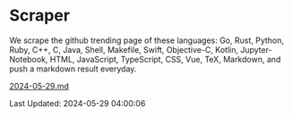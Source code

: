 # Scraper

We scrape the github trending page of these languages: Go, Rust, Python, Ruby, C++, C, Java, Shell, Makefile, Swift, Objective-C, Kotlin, Jupyter-Notebook, HTML, JavaScript, TypeScript, CSS, Vue, TeX, Markdown, and push a markdown result everyday.

[2024-05-29.md](https://github.com/yangwenmai/github-trending-backup/blob/master/2024-05-29.md)

Last Updated: 2024-05-29 04:00:06
